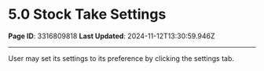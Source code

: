 # 5.0 Stock Take Settings

**Page ID**: 3316809818
**Last Updated**: 2024-11-12T13:30:59.946Z

---

User may set its settings to its preference by clicking the settings tab.
